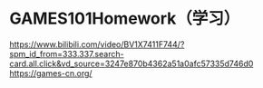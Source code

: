 # GAMES101Homework（学习）
https://www.bilibili.com/video/BV1X7411F744/?spm_id_from=333.337.search-card.all.click&vd_source=3247e870b4362a51a0afc57335d746d0
https://games-cn.org/
